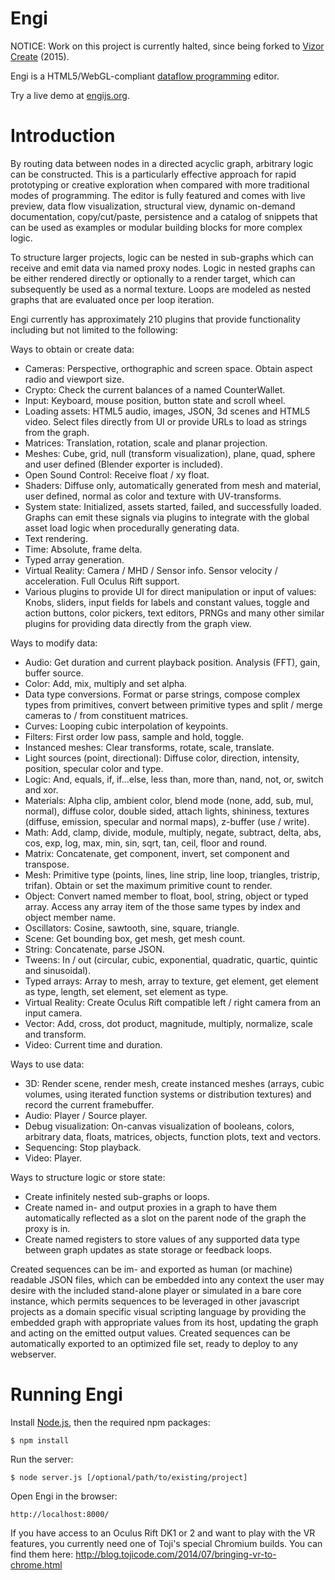 Engi
====

NOTICE: Work on this project is currently halted, since being forked to [Vizor Create](https://github.com/vizorvr/vizor-create) (2015).

Engi is a HTML5/WebGL-compliant [dataflow programming](https://en.wikipedia.org/wiki/Dataflow_programming) editor.

Try a live demo at [engijs.org](http://engijs.org).

# Introduction

By routing data between nodes in a directed acyclic graph, arbitrary logic can be constructed. This is a 
particularly effective approach for rapid prototyping or creative exploration when compared with more 
traditional modes of programming. The editor is fully featured and comes with live preview, data flow
visualization, structural view, dynamic on-demand documentation, copy/cut/paste, persistence and
a catalog of snippets that can be used as examples or modular building blocks for more complex logic.

To structure larger projects, logic can be nested in sub-graphs which can receive and emit data via
named proxy nodes. Logic in nested graphs can be either rendered directly or optionally to a render target, which 
can subsequently be used as a normal texture. Loops are modeled as nested graphs that are evaluated once
per loop iteration.

Engi currently has approximately 210 plugins that provide functionality including but not limited to 
the following:

Ways to obtain or create data:

* Cameras: Perspective, orthographic and screen space. Obtain aspect radio and viewport size.
* Crypto: Check the current balances of a named CounterWallet.
* Input: Keyboard, mouse position, button state and scroll wheel.
* Loading assets: HTML5 audio, images, JSON, 3d scenes and HTML5 video. Select files directly from UI or provide URLs to load as strings from the graph.
* Matrices: Translation, rotation, scale and planar projection.
* Meshes: Cube, grid, null (transform visualization), plane, quad, sphere and user defined (Blender exporter is included).
* Open Sound Control: Receive float / xy float.
* Shaders: Diffuse only, automatically generated from mesh and material, user defined, normal as color and texture with UV-transforms.
* System state: Initialized, assets started, failed, and successfully loaded. Graphs can emit these signals 
  via plugins to integrate with the global asset load logic when procedurally generating data.
* Text rendering.
* Time: Absolute, frame delta.
* Typed array generation.
* Virtual Reality: Camera / MHD / Sensor info. Sensor velocity / acceleration. Full Oculus Rift support.
* Various plugins to provide UI for direct manipulation or input of values: Knobs, sliders, input 
  fields for labels and constant values, toggle and action buttons, color pickers, text editors, 
  PRNGs and many other similar plugins for providing data directly from the graph view.

Ways to modify data:

* Audio: Get duration and current playback position. Analysis (FFT), gain, buffer source.
* Color: Add, mix, multiply and set alpha.
* Data type conversions. Format or parse strings, compose complex types from primitives, convert 
  between primitive types and split / merge cameras to / from constituent matrices.
* Curves: Looping cubic interpolation of keypoints.
* Filters: First order low pass, sample and hold, toggle.
* Instanced meshes: Clear transforms, rotate, scale, translate.
* Light sources (point, directional): Diffuse color, direction, intensity, position, specular color and type.
* Logic: And, equals, if, if...else, less than, more than, nand, not, or, switch and xor.
* Materials: Alpha clip, ambient color, blend mode (none, add, sub, mul, normal), diffuse color, double sided,
  attach lights, shininess, textures (diffuse, emission, specular and normal maps), z-buffer (use / write).
* Math: Add, clamp, divide, module, multiply, negate, subtract, delta, abs, cos, exp, log, max, min, sin,
  sqrt, tan, ceil, floor and round.
* Matrix: Concatenate, get component, invert, set component and transpose.
* Mesh: Primitive type (points, lines, line strip, line loop, triangles, tristrip, trifan). Obtain or set the maximum primitive count to render.
* Object: Convert named member to float, bool, string, object or typed array. Access any array item of the
  those same types by index and object member name.
* Oscillators: Cosine, sawtooth, sine, square, triangle.
* Scene: Get bounding box, get mesh, get mesh count.
* String: Concatenate, parse JSON.
* Tweens: In / out (circular, cubic, exponential, quadratic, quartic, quintic and sinusoidal).
* Typed arrays: Array to mesh, array to texture, get element, get element as type, length, set element,
  set element as type.
* Virtual Reality: Create Oculus Rift compatible left / right camera from an input camera.
* Vector: Add, cross, dot product, magnitude, multiply, normalize, scale and transform.
* Video: Current time and duration.

Ways to use data:

* 3D: Render scene, render mesh, create instanced meshes (arrays, cubic volumes, using iterated function
  systems or distribution textures) and record the current framebuffer.
* Audio: Player / Source player.
* Debug visualization: On-canvas visualization of booleans, colors, arbitrary data, floats, matrices, objects,
  function plots, text and vectors.
* Sequencing: Stop playback.
* Video: Player.

Ways to structure logic or store state:

* Create infinitely nested sub-graphs or loops.
* Create named in- and output proxies in a graph to have them automatically reflected as a slot on the parent node of the graph the proxy is in.
* Create named registers to store values of any supported data type between graph updates as state storage or feedback loops.

Created sequences can be im- and exported as human (or machine) readable JSON files, which can be
embedded into any context the user may desire with the included stand-alone player or simulated in a bare core
instance, which permits sequences to be leveraged in other javascript projects as a domain specific visual
scripting language by providing the embedded graph with appropriate values from its host, updating the graph
and acting on the emitted output values. Created sequences can be automatically exported to an
optimized file set, ready to deploy to any webserver.

# Running Engi

Install [Node.js](http://nodejs.org/), then the required npm packages:

	$ npm install

Run the server:

	$ node server.js [/optional/path/to/existing/project]

Open Engi in the browser:

	http://localhost:8000/
	
If you have access to an Oculus Rift DK1 or 2 and want to play with the VR features, you currently
need one of Toji's special Chromium builds. You can find them here: http://blog.tojicode.com/2014/07/bringing-vr-to-chrome.html

